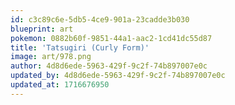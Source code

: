 ```yaml
---
id: c3c89c6e-5db5-4ce9-901a-23cadde3b030
blueprint: art
pokemon: 0882b60f-9851-44a1-aac2-1cd41dc55d87
title: 'Tatsugiri (Curly Form)'
image: art/978.png
author: 4d8d6ede-5963-429f-9c2f-74b897007e0c
updated_by: 4d8d6ede-5963-429f-9c2f-74b897007e0c
updated_at: 1716676950
---
```

